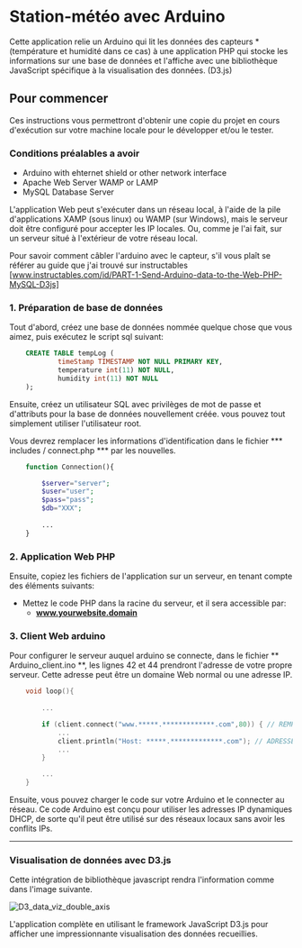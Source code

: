 # Station-météo avec Arduino

Cette application relie un Arduino qui lit les données des capteurs * (température et humidité dans ce cas) à une application PHP qui stocke les informations sur une base de données et l'affiche avec une bibliothèque JavaScript spécifique à la visualisation des données. (D3.js)

## Pour commencer

Ces instructions vous permettront d'obtenir une copie du projet en cours d'exécution sur votre machine locale pour le développer et/ou le tester.

### Conditions préalables a avoir 

- Arduino with ehternet shield or other network interface
- Apache Web Server WAMP or LAMP
- MySQL Database Server

L'application Web peut s'exécuter dans un réseau local, à l'aide de la pile d'applications XAMP (sous linux) ou WAMP (sur Windows), mais le serveur doit être configuré pour accepter les IP locales. Ou, comme je l'ai fait, sur un serveur situé à l'extérieur de votre réseau local.

Pour savoir comment câbler l'arduino avec le capteur, s'il vous plaît se référer au guide que j'ai trouvé sur instructables [www.instructables.com/id/PART-1-Send-Arduino-data-to-the-Web-PHP-MySQL-D3js]

[www.instructables.com/id/PART-1-Send-Arduino-data-to-the-Web-PHP-MySQL-D3js]:http://www.instructables.com/id/PART-1-Send-Arduino-data-to-the-Web-PHP-MySQL-D3js/

### 1. Préparation de base de données

Tout d'abord, créez une base de données nommée quelque chose que vous aimez, puis exécutez le script sql suivant:
```sql
	CREATE TABLE tempLog (
			timeStamp TIMESTAMP NOT NULL PRIMARY KEY,
			temperature int(11) NOT NULL,
			humidity int(11) NOT NULL
	);
```
Ensuite, créez un utilisateur SQL avec privilèges de mot de passe et d'attributs pour la base de données nouvellement créée.
vous pouvez tout simplement utiliser l'utilisateur root.

Vous devrez remplacer les informations d'identification dans le fichier *** includes / connect.php *** par les nouvelles.
```php
	function Connection(){

		$server="server";
		$user="user";
		$pass="pass";
		$db="XXX";
		
		...
	}
```

### 2. Application Web PHP

Ensuite, copiez les fichiers de l'application sur un serveur, en tenant compte des éléments suivants:

- Mettez le code PHP dans la racine du serveur, et il sera accessible par:
	- **www.yourwebsite.domain**


### 3. Client Web arduino

Pour configurer le serveur auquel arduino se connecte, dans le fichier ** Arduino_client.ino **, les lignes 42 et 44 prendront l'adresse de votre propre serveur. Cette adresse peut être un domaine Web normal ou une adresse IP.

```C
	void loop(){
	
		...

		if (client.connect("www.*****.*************.com",80)) { // REMPLACER AVEC VOTRE ADRESSE SERVEUR
			... 
			client.println("Host: *****.*************.com"); // ADRESSE DE SERVEUR ICI 
			... 
		} 

		...
	}
```

Ensuite, vous pouvez charger le code sur votre Arduino et le connecter au réseau. Ce code Arduino est conçu pour utiliser les adresses IP dynamiques DHCP, de sorte qu'il peut être utilisé sur des réseaux locaux sans avoir les conflits IPs.

---

### Visualisation de données avec D3.js

Cette intégration de bibliothèque javascript rendra l'information comme dans l'image suivante.

![D3_data_viz_double_axis](https://cloud.githubusercontent.com/assets/4175297/18608876/ee4fdffe-7cec-11e6-9d6e-60c883305128.png)

L'application complète en utilisant le framework JavaScript D3.js pour afficher une impressionnante visualisation des données recueillies.


